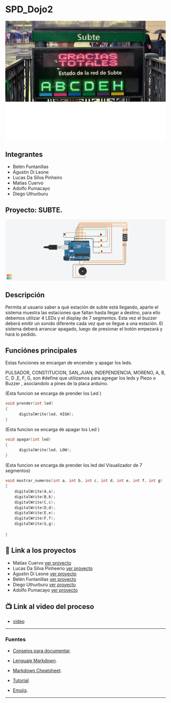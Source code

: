 # SPD_Dojo2
![Tinkercad](Dojo2/Img/portada_subte.jpg)


## Integrantes 
- Belén Funtanillas
- Agustin Di Leone
- Lucas Da Silva Pinheiro
- Matias Cuervo
- Adolfo Pumacayo
- Diego Uthurburu


## Proyecto: SUBTE.
![Tinkercad](Dojo2/Img/Super_Trug.png)


## Descripción
Permita al usuario saber a qué estación de subte está
llegando, aparte el sistema muestra las estaciones que faltan hasta llegar a destino,
para ello debemos utilizar 4 LEDs y el display de 7 segmentos. Esta vez el buzzer
deberá emitir un sonido diferente cada vez que se llegue a una estación.
El sistema deberá arrancar apagado, luego de presionar el botón empezará y hará lo
pedido.


## Funciónes principales
Estas funciones se encargan de encender y apagar los leds.

 PULSADOR, CONSTITUCION, SAN_JUAN, INDEPENDENCIA, MORENO, A, B, C, D ,E, F, G,
 son #define que utilizamos para agregar los leds y Piezo o Buzzer , asociandolo a pines de la placa arduino.

(Esta funcion se encarga de prender los Led )

~~~ C++ (lenguaje en el que esta escrito)
void prender(int led)
{
	  digitalWrite(led, HIGH);
}
~~~
(Esta funcion se encarga de apagar los Led )

~~~ C++ (lenguaje en el que esta escrito)
void apagar(int led)
{
	  digitalWrite(led, LOW);
}
~~~

  (Esta funcion se encarga de prender los led del Visualizador de 7 segmentos)
~~~ C++ (lenguaje en el que esta escrito)
void mostrar_numeros(int a, int b, int c, int d, int e, int f, int g)
{
    digitalWrite(A,a);
    digitalWrite(B,b);
    digitalWrite(C,c);
    digitalWrite(D,d);
    digitalWrite(E,e);
    digitalWrite(F,f);
    digitalWrite(G,g);

}
~~~

## :robot: Link a los proyectos

- Matias Cuervo [ver proyecto](https://www.tinkercad.com/things/bAElv6KhMQH-super-jaiks-bojo/editel?sharecode=_bEp5xSMT9GE03Re8AFTyAgs6JiUbeiaR-w2N7AYkaI)
- Lucas Da Silva Pinheerio [ver proyecto](https://www.tinkercad.com/things/hFFKjrnNKA3-powerful-densor-habbi/editel?sharecode=hSLlfDFcg9naeE9PNOc5Mizxp4aGDO9vrusrS3fZ20o)
- Agustin Di Leone [ver proyecto](https://www.tinkercad.com/things/fROji6YbE7s-super-trug/editel?sharecode=7sJjtdV6HB2lzgoVJFzteLHUV6UUO2PUq_lvnrYaJLY)
- Belén Funtanillas [ver proyecto](https://www.tinkercad.com/things/cbClac6TBhj-funtanillas-belen-dojo-2/editel?sharecode=mC3mi5-8cOSdtYWYRv6VCc67MJv2ODE3r7J-gGHUJvc)
- Diego Uthurburu [ver proyecto](https://www.tinkercad.com/things/hX1LppnI35c-dojo-numero-dos/editel?sharecode=I-6krSOhWYcZn9OcA2VhyUUXisVNMirJE0aSpEEiqvc)
- Adolfo Pumacayo [ver proyecto](https://www.tinkercad.com/things/iMaFKBlFCc5-stunning-densor/editel?sharecode=kxRxVRCvJHJQY_ZVGjSsjcSrPH5rgW8zqhATnLypyxo)
## :tv: Link al video del proceso
- [video](https://www.youtube.com/watch?v=VyGjE8kx-O0)

---
### Fuentes
- [Consejos para documentar](https://www.sohamkamani.com/how-to-write-good-documentation/#architecture-documentation).

- [Lenguaje Markdown](https://markdown.es/sintaxis-markdown/#linkauto).

- [Markdown Cheatsheet](https://github.com/adam-p/markdown-here/wiki/Markdown-Cheatsheet).

- [Tutorial](https://www.youtube.com/watch?v=oxaH9CFpeEE).

- [Emojis](https://gist.github.com/rxaviers/7360908).

---
